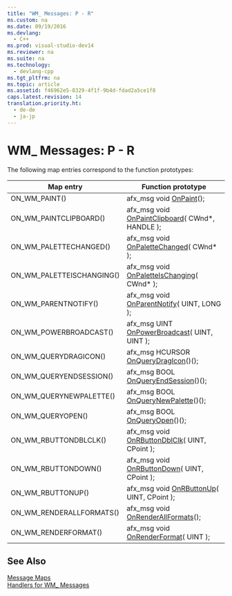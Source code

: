 ```yaml
---
title: "WM_ Messages: P - R"
ms.custom: na
ms.date: 09/19/2016
ms.devlang: 
  - C++
ms.prod: visual-studio-dev14
ms.reviewer: na
ms.suite: na
ms.technology: 
  - devlang-cpp
ms.tgt_pltfrm: na
ms.topic: article
ms.assetid: f46962e5-8329-4f1f-9b4d-fdad2a5ce1f8
caps.latest.revision: 14
translation.priority.ht: 
  - de-de
  - ja-jp
---
```

# WM_ Messages: P - R
The following map entries correspond to the function prototypes:  
  
|Map entry|Function prototype|  
|---------------|------------------------|  
|ON_WM_PAINT()|afx_msg void [OnPaint](../vs140/CWnd--OnPaint.md)();|  
|ON_WM_PAINTCLIPBOARD()|afx_msg void [OnPaintClipboard](../vs140/CWnd--OnPaintClipboard.md)( CWnd*, HANDLE );|  
|ON_WM_PALETTECHANGED()|afx_msg void [OnPaletteChanged](../vs140/CWnd--OnPaletteChanged.md)( CWnd* );|  
|ON_WM_PALETTEISCHANGING()|afx_msg void [OnPaletteIsChanging](../vs140/CWnd--OnPaletteIsChanging.md)( CWnd* );|  
|ON_WM_PARENTNOTIFY()|afx_msg void [OnParentNotify](../vs140/CWnd--OnParentNotify.md)( UINT, LONG );|  
|ON_WM_POWERBROADCAST()|afx_msg UINT [OnPowerBroadcast](../vs140/CWnd--OnPowerBroadcast.md)( UINT, UINT );|  
|ON_WM_QUERYDRAGICON()|afx_msg HCURSOR [OnQueryDragIcon](../vs140/CWnd--OnQueryDragIcon.md)()();|  
|ON_WM_QUERYENDSESSION()|afx_msg BOOL [OnQueryEndSession](../vs140/CWnd--OnQueryEndSession.md)()();|  
|ON_WM_QUERYNEWPALETTE()|afx_msg BOOL [OnQueryNewPalette](../vs140/CWnd--OnQueryNewPalette.md)()();|  
|ON_WM_QUERYOPEN()|afx_msg BOOL [OnQueryOpen](../vs140/CWnd--OnQueryOpen.md)()();|  
|ON_WM_RBUTTONDBLCLK()|afx_msg void [OnRButtonDblClk](../vs140/CWnd--OnRButtonDblClk.md)( UINT, CPoint );|  
|ON_WM_RBUTTONDOWN()|afx_msg void [OnRButtonDown](../vs140/CWnd--OnRButtonDown.md)( UINT, CPoint );|  
|ON_WM_RBUTTONUP()|afx_msg void [OnRButtonUp](../vs140/CWnd--OnRButtonUp.md)( UINT, CPoint );|  
|ON_WM_RENDERALLFORMATS()|afx_msg void [OnRenderAllFormats](../vs140/CWnd--OnRenderAllFormats.md)();|  
|ON_WM_RENDERFORMAT()|afx_msg void [OnRenderFormat](../vs140/CWnd--OnRenderFormat.md)( UINT );|  
  
## See Also  
 [Message Maps](../vs140/Message-Maps--MFC-.md)   
 [Handlers for WM_ Messages](../vs140/Handlers-for-WM_-Messages.md)